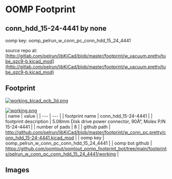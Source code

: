 # OOMP Footprint  
## conn_hdd_15-24-4441  by none  
  
oomp key: oomp_pelrun_w_conn_pc_conn_hdd_15_24_4441  
  
source repo at: [http://gitlab.com/pelrun/libKiCad/blob/master/footprint/w_vacuum.pretty/tube_gzc9-b.kicad_mod](http://gitlab.com/pelrun/libKiCad/blob/master/footprint/w_vacuum.pretty/tube_gzc9-b.kicad_mod)  
## Footprint  
  
[![working_kicad_pcb_3d.png](working_kicad_pcb_3d_600.png)](working_kicad_pcb_3d.png)  
  
[![working.png](working_600.png)](working.png)  
| name | value | 
| --- | --- | 
| footprint name | conn_hdd_15-24-4441 | 
| footprint description | 5.08mm Disk drive power connector, 90Â°, Molex P/N 15-24-4441 | 
| number of pads | 8 | 
| github path | http://github.com/pelrun/libKiCad/blob/master/footprint/w_conn_pc.pretty/conn_hdd_15-24-4441.kicad_mod | 
| oomp key | oomp_pelrun_w_conn_pc_conn_hdd_15_24_4441 | 
| oomp bot github | https://github.com/oomlout/oomlout_oomp_footprint_bot/tree/main/footprints/pelrun_w_conn_pc_conn_hdd_15_24_4441/working | 
## Images  
